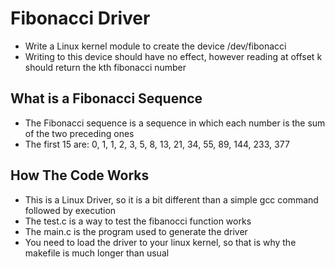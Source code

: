 # Fibonacci Driver
- Write a Linux kernel module to create the device /dev/fibonacci
- Writing to this device should have no effect, however reading at offset k should return the kth fibonacci number
## What is a Fibonacci Sequence
- The Fibonacci sequence is a sequence in which each number is the sum of the two preceding ones
- The first 15 are: 0, 1, 1, 2, 3, 5, 8, 13, 21, 34, 55, 89, 144, 233, 377

## How The Code Works
- This is a Linux Driver, so it is a bit different than a simple gcc command followed by execution
- The test.c is a way to test the fibanocci function works
- The main.c is the program used to generate the driver
- You need to load the driver to your linux kernel, so that is why the makefile is much longer than usual